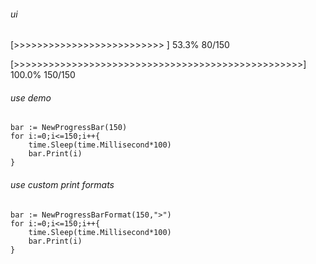 ###### ui 

[>>>>>>>>>>>>>>>>>>>>>>>>>>                        ] 53.3%  80/150

[>>>>>>>>>>>>>>>>>>>>>>>>>>>>>>>>>>>>>>>>>>>>>>>>>>] 100.0%  150/150

###### use demo 
```
bar := NewProgressBar(150)  
for i:=0;i<=150;i++{
    time.Sleep(time.Millisecond*100)
    bar.Print(i)
}
```
######  use custom print formats
```
bar := NewProgressBarFormat(150,">")  
for i:=0;i<=150;i++{
    time.Sleep(time.Millisecond*100)
    bar.Print(i)
}
```


